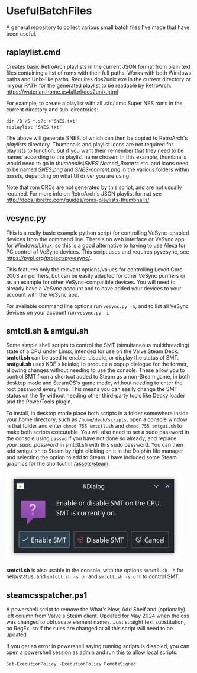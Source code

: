 # UsefulBatchFiles
A general repository to collect various small batch files I've made that have been useful.

## raplaylist.cmd
Creates basic RetroArch playlists in the current JSON format from plain text files containing a list of roms with their full paths. Works with both Windows paths and Unix-like paths.
Requires dos2unix.exe in the current directory or in your PATH for the generated playlist to be readable by RetroArch: https://waterlan.home.xs4all.nl/dos2unix.html

For example, to create a playlist with all .sfc/.smc Super NES roms in the current directory and sub-directories:
```
dir /B /S *.s?c >"SNES.txt"
raplaylist "SNES.txt"
```
The above will generate SNES.lpl which can then be copied to RetroArch's *playlists* directory. Thumbnails and playlist icons are not required for playlists to function, but if you want them remember that they need to be named according to the playlist name chosen. In this example, thumbnails would need to go in *thumbnails\SNES\Named_Boxarts* etc. and icons need to be named *SNES.png* and *SNES-content.png* in the various folders within *assets*, depending on what UI driver you are using.

Note that rom CRCs are not generated by this script, and are not usually required. For more info on RetroArch's JSON playlist format see http://docs.libretro.com/guides/roms-playlists-thumbnails/


## vesync.py
This is a really basic example python script for controlling VeSync-enabled devices from the command line. There's no web interface or VeSync app for Windows/Linux, so this is a good alternative to having to use Alexa for PC control of VeSync devices. This script uses and requires pyvesync, see https://pypi.org/project/pyvesync/.

This features only the relevant options/values for controlling Levoit Core 200S air purifiers, but can be easily adapted for other VeSync purifiers or as an example for other VeSync-compatible devices. You will need to already have a VeSync account and to have added your devices to your account with the VeSync app.

For available command line options run `vesync.py -h`, and to list all VeSync devices on your account run `vesync.py -i`


## smtctl.sh & smtgui.sh
Some simple shell scripts to control the SMT (simultaneous multithreading) state of a CPU under Linux, intended for use on the Valve Steam Deck. **smtctl.sh** can be used to enable, disable, or display the status of SMT. **smtgui.sh** uses KDE's kdialog to produce a popup dialogue for the former, allowing changes without needing to use the console. These allow you to control SMT from a shortcut added to Steam as a non-Steam game, in both desktop mode and SteamOS's game mode, without needing to enter the root password every time. This means you can easily change the SMT status on the fly without needing other third-party tools like Decky loader and the PowerTools plugin.

To install, in desktop mode place both scripts in a folder somewhere inside your home directory, such as `/home/deck/scripts`, open a console window in that folder and enter `chmod 755 smtctl.sh` and `chmod 755 smtgui.sh` to make both scripts executable. You will also need to set a sudo password in the console using `passwd` if you have not done so already, and replace *your_sudo_password* in smtctl.sh with this sudo password. You can then add smtgui.sh to Steam by right clicking on it in the Dolphin file manager and selecting the option to add to Steam. I have included some Steam graphics for the shortcut in [/assets/steam](/assets/steam).

![smtgui.sh popup dialog under KDE.](/assets/images/smtgui.png)

**smtctl.sh** is also usable in the console, with the options `smtctl.sh -h` for help/status, and `smtctl.sh -s on` and `smtctl.sh -s off` to control SMT.


## steamcsspatcher.ps1
A powershell script to remove the What's New, Add Shelf and (optionally) left column from Valve's Steam client. Updated for May 2024 when the css was changed to obfuscate element names. Just straight text substitution, no RegEx, so if the rules are changed at all this script will need to be updated.

If you get an error in powershell saying running scripts is disabled, you can open a powershell session as admin and run this to allow local scripts:
```
Set-ExecutionPolicy -ExecutionPolicy RemoteSigned
```
